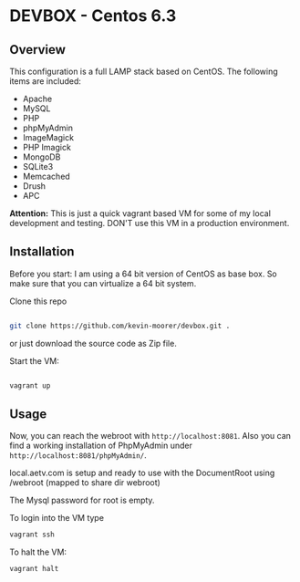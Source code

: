 # DEVBOX - Centos 6.3

## Overview

This configuration is a full LAMP stack based on CentOS.
The following items are included:

* Apache
* MySQL
* PHP
* phpMyAdmin
* ImageMagick
* PHP Imagick
* MongoDB
* SQLite3
* Memcached
* Drush
* APC


**Attention:** This is just a quick vagrant based VM for some of my local development and testing.
DON'T use this VM in a production environment.


## Installation

Before you start: 
I am using a 64 bit version of CentOS as base box. So make sure that you can virtualize a 64 bit system.

Clone this repo

```bash

git clone https://github.com/kevin-moorer/devbox.git .

```

or just download the source code as Zip file.

Start the VM:

```bash

vagrant up

```

## Usage

Now, you can reach the webroot with `http://localhost:8081`.
Also you can find a working installation of PhpMyAdmin under `http://localhost:8081/phpMyAdmin/`.

local.aetv.com is setup and ready to use with the DocumentRoot using /webroot (mapped to share dir webroot)


The Mysql password for root is empty.

To login into the VM type
```bash
vagrant ssh
```

To halt the VM:
```bash
vagrant halt
```
